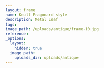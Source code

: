 ```yaml
---
layout: frame
name: Knull Fragonard style
description: Metal Leaf
tags:
image_path: /uploads/antique/frame-10.jpg
reference:
_options:
  layout:
    hidden: true
  image_path:
    uploads_dir: uploads/antique
---
```

